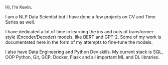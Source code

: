 Hi, I’m Kevin.

I am a NLP Data Scientist but I have done a few projects on CV and Time Series as well.

I have dedicated a lot of time in learning the ins and outs of transformer-style (Encoder/Decoder) models, like BERT and GPT-2.
Some of my work is documentated here in the form of my attempts to fine-tune the models. 

I also have Data Engineering and Python Dev skills.
My current stack is SQL, OOP Python, Git, GCP, Docker, Flask and all important ML and DL libraries.

